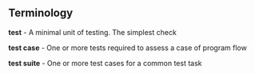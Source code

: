 ## Terminology

**test** - A minimal unit of testing. The simplest check

**test case**  - One or more tests required to assess a case of program flow

**test suite** - One or more test cases for a common test task

